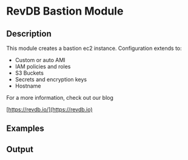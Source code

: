 RevDB Bastion Module
================

Description
-----------

This module creates a bastion ec2 instance. Configuration extends to:

* Custom or auto AMI
* IAM policies and roles
* S3 Buckets
* Secrets and encryption keys
* Hostname

For a more information, check out our blog

[https://revdb.io/](https://revdb.io)

Examples
--------


Output
------
